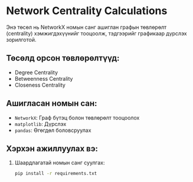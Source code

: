 # Network Centrality Calculations

Энэ төсөл нь NetworkX номын санг ашиглан графын төвлөрөлт (centrality) хэмжигдэхүүнийг тооцоолж, тэдгээрийг графикаар дүрслэх зорилготой.

## Төсөлд орсон төвлөрөлтүүд:
- Degree Centrality
- Betweenness Centrality
- Closeness Centrality

## Ашигласан номын сан:
- `NetworkX`: Граф бүтэц болон төвлөрөлт тооцоолох
- `matplotlib`: Дүрслэх
- `pandas`: Өгөгдөл боловсруулах

## Хэрхэн ажиллуулах вэ:
1. Шаардлагатай номын санг суулгах:
   ```bash
   pip install -r requirements.txt
